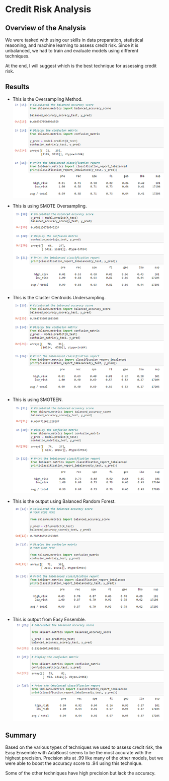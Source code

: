 # Credit Risk Analysis


## Overview of the Analysis

We were tasked with using our skills in data preparation, statistical reasoning, and machine learning to assess credit risk. Since it is unbalanced, we had to train and evaluate models using different techniques.

At the end, I will suggest which is the best technique for assessing credit risk.  


## Results

* This is the Oversampling Method.
![Oversampling](Oversampler.png)

* This is using SMOTE Oversampling. 
![SMOTE Oversampling](SMOTE.png)

* This is the Cluster Centroids Undersampling.
![Cluster Centroids Undersampling](Cluster.png)

* This is using SMOTEEN. 
![SMOTEEN](SMOTEEN.png)

* This is the output using Balanced Random Forest. 
![Balanced Random Forest](BalancedRandom.png)

* This is output from Easy Ensemble. 	
![Easy Ensemble](EasyEnsemble.png)


## Summary

Based on the various types of techniques we used to assess credit risk, the Easy Ensemble with AdaBoost seems to be the most accurate with the highest precision. Precision sits at .99 like many of the other models, but we were able to boost the accuracy score to .94 using this technique. 

Some of the other techniques have high precision but lack the accuracy. 

